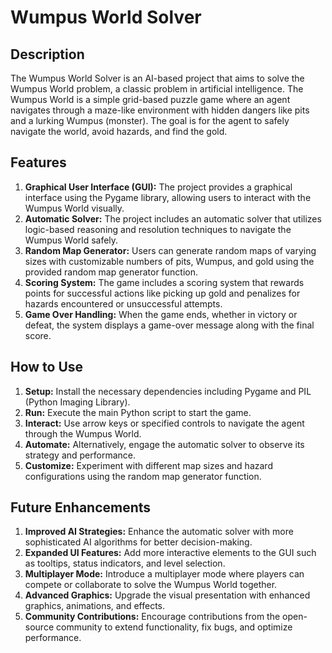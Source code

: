 # Wumpus World Solver

## Description
The Wumpus World Solver is an AI-based project that aims to solve the Wumpus World problem, a classic problem in artificial intelligence. The Wumpus World is a simple grid-based puzzle game where an agent navigates through a maze-like environment with hidden dangers like pits and a lurking Wumpus (monster). The goal is for the agent to safely navigate the world, avoid hazards, and find the gold.

## Features
1. **Graphical User Interface (GUI):** The project provides a graphical interface using the Pygame library, allowing users to interact with the Wumpus World visually.
2. **Automatic Solver:** The project includes an automatic solver that utilizes logic-based reasoning and resolution techniques to navigate the Wumpus World safely.
3. **Random Map Generator:** Users can generate random maps of varying sizes with customizable numbers of pits, Wumpus, and gold using the provided random map generator function.
4. **Scoring System:** The game includes a scoring system that rewards points for successful actions like picking up gold and penalizes for hazards encountered or unsuccessful attempts.
5. **Game Over Handling:** When the game ends, whether in victory or defeat, the system displays a game-over message along with the final score.

## How to Use
1. **Setup:** Install the necessary dependencies including Pygame and PIL (Python Imaging Library).
2. **Run:** Execute the main Python script to start the game.
3. **Interact:** Use arrow keys or specified controls to navigate the agent through the Wumpus World.
4. **Automate:** Alternatively, engage the automatic solver to observe its strategy and performance.
5. **Customize:** Experiment with different map sizes and hazard configurations using the random map generator function.

## Future Enhancements
1. **Improved AI Strategies:** Enhance the automatic solver with more sophisticated AI algorithms for better decision-making.
2. **Expanded UI Features:** Add more interactive elements to the GUI such as tooltips, status indicators, and level selection.
3. **Multiplayer Mode:** Introduce a multiplayer mode where players can compete or collaborate to solve the Wumpus World together.
4. **Advanced Graphics:** Upgrade the visual presentation with enhanced graphics, animations, and effects.
5. **Community Contributions:** Encourage contributions from the open-source community to extend functionality, fix bugs, and optimize performance.
